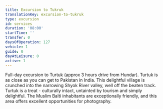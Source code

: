 ```yaml
---
title: Excursion to Tukruk
translationKey: excursion-to-tukruk
type: excursion
id: services
duration: '08:00'
startTime: ''
transfer: 0
daysOfOperation: 127
vehicle: 1
guide: 0
dayAtLeisure: 0
active: 1
---
```

Full-day excursion to Turtuk (approx 3 hours drive from Hundar). Turtuk is as close as you can get to Pakistan in India. This delightful village is crunched into the narrowing Shyok River valley, well off the beaten track. Turtuk is a treat - culturally intact, untainted by tourism and simply delightful. The Muslim Balti inhabitants are exceptionally friendly, and this area offers excellent opportunities for photography.